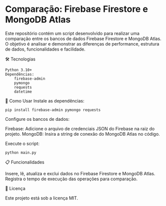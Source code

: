 # Comparação: Firebase Firestore e MongoDB Atlas

Este repositório contém um script desenvolvido para realizar uma comparação entre os bancos de dados Firebase Firestore e MongoDB Atlas. O objetivo é analisar e demonstrar as diferenças de performance, estrutura de dados, funcionalidades e facilidade.

🛠 Tecnologias

    Python 3.10+
    Dependências:
        firebase-admin
        pymongo
        requests
        datetime

🚀 Como Usar
Instale as dependências:

    pip install firebase-admin pymongo requests

Configure os bancos de dados:

Firebase: Adicione o arquivo de credenciais JSON do Firebase na raiz do projeto.
MongoDB: Insira a string de conexão do MongoDB Atlas no código.

Execute o script:

    python main.py

📋 Funcionalidades

Insere, lê, atualiza e exclui dados no Firebase Firestore e MongoDB Atlas.
Registra o tempo de execução das operações para comparação.

📝 Licença

Este projeto está sob a licença MIT.
